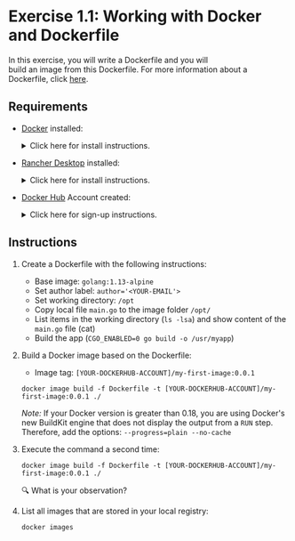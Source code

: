 # Exercise 1.1: Working with Docker and Dockerfile

In this exercise, you will write a Dockerfile and you will build an image from this Dockerfile. For more information about a Dockerfile, click [here](https://docs.docker.com/engine/reference/builder/).

## Requirements

* [Docker](https://www.docker.com/) installed: 
    <details><summary>Click here for install instructions.</summary>
    <p>

    * Docker for Windows: https://docs.docker.com/docker-for-windows/install/

    * Docker for Mac: https://docs.docker.com/docker-for-mac/install

    </p>
    </details>

* [Rancher Desktop](https://rancherdesktop.io/) installed: 
    <details><summary>Click here for install instructions.</summary>
    <p>

    * Installer for macOS / Windows: https://rancherdesktop.io/

    </p>
    </details>

* [Docker Hub](https://hub.docker.com/) Account created:
    <details><summary>Click here for sign-up instructions.</summary>
    <p>

    * To sign up: https://hub.docker.com/signup

    </p>
    </details>

## Instructions

1. Create a Dockerfile with the following instructions:
    * Base image: `golang:1.13-alpine`
    * Set author label: `author='<YOUR-EMAIL'>`
    * Set working directory: `/opt`
    * Copy local file `main.go` to the image folder `/opt/`
    * List items in the working directory (`ls -lsa`) and show content of the `main.go` file (cat)
    * Build the app (`CGO_ENABLED=0 go build -o /usr/myapp`)

1. Build a Docker image based on the Dockerfile:
    * Image tag: `[YOUR-DOCKERHUB-ACCOUNT]/my-first-image:0.0.1`

    ```console
    docker image build -f Dockerfile -t [YOUR-DOCKERHUB-ACCOUNT]/my-first-image:0.0.1 ./ 
    ```
    *Note:* If your Docker version is greater than 0.18, you are using Docker's new BuildKit engine that does not display the output from a `RUN` step. Therefore, add the options: `--progress=plain --no-cache`

1. Execute the command a second time: 

    ```console
    docker image build -f Dockerfile -t [YOUR-DOCKERHUB-ACCOUNT]/my-first-image:0.0.1 ./
    ```

    :mag: What is your observation? 
  
1. List all images that are stored in your local registry:

    ```console
    docker images
    ```
